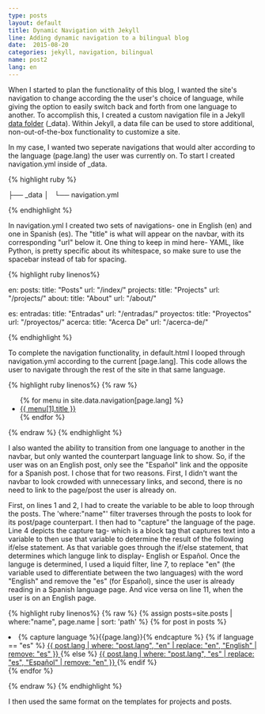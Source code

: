```yaml
---
type: posts
layout: default
title: Dynamic Navigation with Jekyll
line: Adding dynamic navigation to a bilingual blog
date:  2015-08-20 
categories: jekyll, navigation, bilingual 
name: post2
lang: en
---
```


When I started to plan the functionality of this blog, I wanted the site's navigation to change according the the user's choice of language, while giving the option to easily switch back and forth from one language to another. To accomplish this, I created a custom navigation file in a Jekyll <html><a href="http://jekyllrb.com/docs/datafiles/" target="_blank"> data folder</a></html> (_data). Within Jekyll, a data file can be used to store additional, non-out-of-the-box functionality to customize a site. 

In my case, I wanted two seperate navigations that would alter according to the language (page.lang) the user was currently on. To start I created navigation.yml inside of _data.

{% highlight ruby %}

├── _data
│   └── navigation.yml

{% endhighlight %}

In navigation.yml I created two sets of navigations- one in English (en) and one in Spanish (es). The "title" is what will appear on the navbar, with its corresponding "url" below it. One thing to keep in mind here- YAML, like Python, is pretty specific about its whitespace, so make sure to use the spacebar instead of tab for spacing. 

{% highlight ruby linenos%}

en:
  posts:
    title: "Posts"
    url: "/index/"
  projects:
    title: "Projects"
    url: "/projects/"
  about:
    title: "About"
    url: "/about/"

es:
  entradas: 
    title: "Entradas"
    url: "/entradas/"
  proyectos:
    title: "Proyectos"
    url: "/proyectos/"
  acerca:
    title: "Acerca De"
    url: "/acerca-de/"

{% endhighlight %}

To complete the navigation functionality, in default.html I looped through navigation.yml according to the current [page.lang]. This code allows the user to navigate through the rest of the site in that same language.

{% highlight ruby linenos%}
{% raw %}
            
<ul class="nav navbar-nav pull-right">
    {% for menu in site.data.navigation[page.lang] %}
    <li class="list-inline">
    	<a href="{{ menu[1].url }}">{{ menu[1].title }}</a>
    </li>
    {% endfor %}
</ul>

{% endraw %}
{% endhighlight %}

I also wanted the ability to transition from one language to another in the navbar, but only wanted the counterpart language link to show. So, if the user was on an English post, only see the "Español" link and the opposite for a Spanish post. I chose that for two reasons. First, I didn't want the navbar to look crowded with unnecessary links, and second, there is no need to link to the page/post the user is already on.     	

First, on lines 1 and 2, I had to create the variable to be able to loop through the posts. The 'where:"name"' filter traverses through the posts to look for its post/page counterpart. I then had to "capture" the language of the page. Line 4 depicts the capture tag- which is a block tag that captures text into a variable to then use that variable to determine the result of the following if/else statement. As that variable goes through the if/else statement, that determines which languge link to display- English or Español. Once the languge is determined, I used a liquid filter, line 7, to replace "en" (the variable used to differentiate between the two languages) with the word "English" and remove the "es" (for Español), since the user is already reading in a Spanish language page. And vice versa on line 11, when the user is on an English page. 

{% highlight ruby linenos%}
{% raw %}
    {% assign posts=site.posts | where:"name", page.name | sort: 'path' %} 
    {% for post in posts %}
    <li class="lang">
        {% capture language %}{{page.lang}}{% endcapture %} 
        {% if language == "es" %}
        	<a href="{{ post.url }}" class="{{ post.lang }}">
        		{{ post.lang | where: "post.lang", "en" | replace: "en", "English" | remove: "es" }}
        	</a> 
        {% else %}
        	<a href="{{ post.url }}" class="{{ post.lang }}">
        		{{ post.lang | where: "post.lang", "es" | replace: "es", "Español" | remove: "en" }}
        	</a> 
        {% endif %}
    </li>
    {% endfor %}
</ul>

{% endraw %}
{% endhighlight %}   

I then used the same format on the templates for projects and posts.


